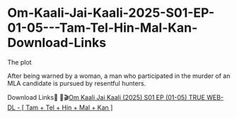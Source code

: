 # Om-Kaali-Jai-Kaali-2025-S01-EP-01-05---Tam-Tel-Hin-Mal-Kan-Download-Links

The plot 

After being warned by a woman, a man who participated in the murder of an MLA candidate is pursued by resentful hunters.

Download Links🔗 🎥🎬[Om Kaali Jai Kaali (2025) S01 EP (01-05) TRUE WEB-DL - [ Tam + Tel + Hin + Mal + Kan ]
](https://paidforarticles.in/om-kaali-jai-kaali-2025-s01-ep-01-05-download-top-links-814396)
